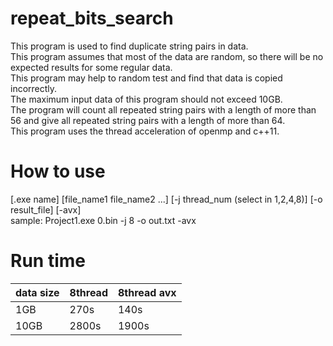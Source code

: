 # repeat_bits_search
This program is used to find duplicate string pairs in data.<br>
This program assumes that most of the data are random, so there will be no expected results for some regular data.<br>
This program may help to random test and find that data is copied incorrectly.<br>
The maximum input data of this program should not exceed 10GB.<br>
The program will count all repeated string pairs with a length of more than 56 and give all repeated string pairs with a length of more than 64.<br>
This program uses the thread acceleration of openmp and c++11. <br>

# How to use 
[.exe name] [file_name1 file_name2 ...] [-j thread_num (select in 1,2,4,8)] [-o result_file] [-avx] <br>
sample: Project1.exe 0.bin -j 8 -o out.txt -avx <br>

# Run time
|data size|8thread|8thread avx|
|----|-----|-----|
|1GB|270s|140s|
|10GB|2800s|1900s|
